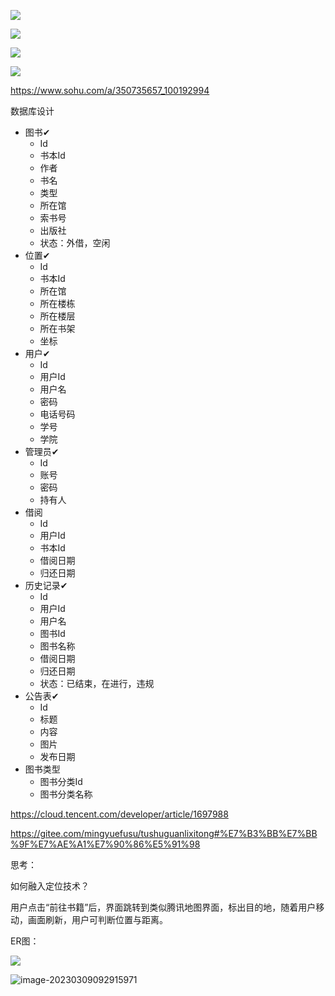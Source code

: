 ![](C:\Users\wps\Desktop\test_cba\image\image-20230307151541231.png)

![](C:\Users\wps\Desktop\test_cba\image\image-20230307151559403.png)

![](C:\Users\wps\Desktop\test_cba\image\image-20230307151608062.png)



![](C:\Users\wps\Desktop\test_cba\image\image-20230307155042556.png)

https://www.sohu.com/a/350735657_100192994





数据库设计

- 图书✔
  - Id
  - 书本Id
  - 作者
  - 书名
  - 类型
  - 所在馆
  - 索书号
  - 出版社
  - 状态：外借，空闲
- 位置✔
  - Id
  - 书本Id
  - 所在馆
  - 所在楼栋
  - 所在楼层
  - 所在书架
  - 坐标
- 用户✔
  - Id
  - 用户Id
  - 用户名
  - 密码
  - 电话号码
  - 学号
  - 学院
- 管理员✔
  - Id
  - 账号
  - 密码
  - 持有人
- 借阅
  - Id
  - 用户Id
  - 书本Id
  - 借阅日期
  - 归还日期
- 历史记录✔
  - Id
  - 用户Id
  - 用户名
  - 图书Id
  - 图书名称
  - 借阅日期
  - 归还日期
  - 状态：已结束，在进行，违规
- 公告表✔
  - Id
  - 标题
  - 内容
  - 图片
  - 发布日期
- 图书类型
  - 图书分类Id
  - 图书分类名称


https://cloud.tencent.com/developer/article/1697988

https://gitee.com/mingyuefusu/tushuguanlixitong#%E7%B3%BB%E7%BB%9F%E7%AE%A1%E7%90%86%E5%91%98

思考：

如何融入定位技术？

用户点击“前往书籍”后，界面跳转到类似腾讯地图界面，标出目的地，随着用户移动，画面刷新，用户可判断位置与距离。

ER图：

![](C:\Users\wps\Desktop\test_cba\image\image-20230307165703131.png)







![image-20230309092915971](.\image\image-20230309092915971.png)
